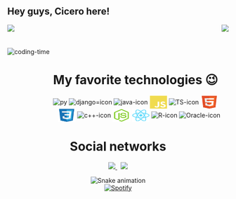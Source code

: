 ##  Hey guys, Cicero here!

<div>  
  <img  height="165em" left="flex"src="https://github-readme-stats.vercel.app/api?username=CicDEV83&show_icons=true&theme=midnight-purple&include_all_commits=true&count_private=true"/>
  <img align="right" height="165" src="https://github-readme-stats.vercel.app/api/top-langs/?username=CicDEV83&layout=compact&langs_count=16&theme=midnight-purple"/>
</div>
<br>
<div  align="center"> 
  <div style="display: inline_block"><br>
    <img align="left" height="168" alt="coding-time" src="https://github.com/CicDEV83/noircic/assets/130338945/76721fa4-1c88-474e-a0fc-6be13ae0fb6c">  
    <br>    
       <h1 align="center">My favorite technologies 😉</h1> 
       <img align="center" height="30" width="40" alt="py" src="https://cdn.jsdelivr.net/gh/devicons/devicon/icons/python/python-original.svg">
      <img align="center" height="30" width="40" alt="django=icon" src="https://cdn.jsdelivr.net/gh/devicons/devicon/icons/django/django-plain.svg">
    <img align="center" height="30" width="40" alt="java-icon"  src="https://cdn.jsdelivr.net/gh/devicons/devicon/icons/java/java-original-wordmark.svg">
    <img align="center" height="30" width="40" alt="js-icon"  src="https://raw.githubusercontent.com/devicons/devicon/master/icons/javascript/javascript-plain.svg">
      <img align="center" height="30" width="40" alt="TS-icon" src="https://cdn.jsdelivr.net/gh/devicons/devicon/icons/typescript/typescript-original.svg">
       <img align="center" height="30" width="40" alt="html-icon" src="https://raw.githubusercontent.com/devicons/devicon/master/icons/html5/html5-original.svg">
    <img align="center" height="30" width="40" alt="css-icon" src="https://raw.githubusercontent.com/devicons/devicon/master/icons/css3/css3-original.svg">
       <img align="center" height="30" width="40" alt="c++-icon" src="https://raw.githubusercontent.com/jmnote/z-icons/master/svg/cpp.svg">
      <img align="center" height="30" width="40" alt="nodejs-icon" src="https://raw.githubusercontent.com/devicons/devicon/master/icons/nodejs/nodejs-original.svg">   
        <img align="center" height="30" width="40" alt="react-icon" src="https://raw.githubusercontent.com/devicons/devicon/master/icons/react/react-original.svg">
      <img align="center" height="30" width="40" alt="R-icon" src="https://cdn.jsdelivr.net/gh/devicons/devicon/icons/r/r-original.svg">
      <img align="center" height="30" width="40" alt="Oracle-icon" src="https://cdn.jsdelivr.net/gh/devicons/devicon/icons/oracle/oracle-original.svg">
       </div>      
  
    
    
  <h1 align="center">Social networks</h1>
    <a href = "mailto: cicdev83@outlook.com.br">
      <img width="30" src="https://cdn-icons-png.flaticon.com/512/732/732223.png">
    </a> &nbsp
    <a href = "https://www.linkedin.com/in/cicero-silva-b9ba89259/">
      <img width="25" src="https://cdn.jsdelivr.net/gh/devicons/devicon/icons/linkedin/linkedin-original.svg">
    </a>
   
  
![Snake animation](https://github.com/CicDEV83/CicDEV831/assets/130338945/487622ba-04dc-4c24-b117-8cd3fc8c8857) <br>
  [![Spotify](https://novatorem-gamma-six.vercel.app/api/spotify)](https://open.spotify.com/user/Cicero)
  

